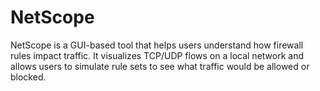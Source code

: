 # NetScope
NetScope is a GUI-based tool that helps users understand how firewall rules impact traffic. It visualizes TCP/UDP flows on a local network and allows users to simulate rule sets to see what traffic would be allowed or blocked.
